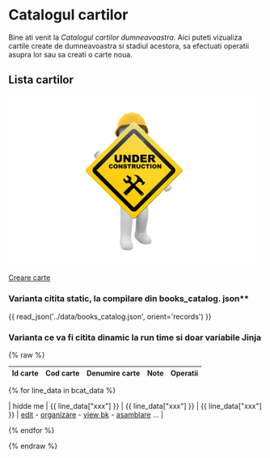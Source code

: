 <!-- #NOTE

    * page dedicated for books catalog

    * for Jinja fields processable @ server-side use `{% raw %} ... {% endraw %}` construction to remain in resulted HTML afer 1st compilation with mkdocs

 -->


# Catalogul cartilor

Bine ati venit la *Catalogul cartilor dumneavoastra*. Aici puteti vizualiza cartile create de dumneavoastra si stadiul acestora, sa efectuati operatii asupra lor sau sa creati o carte noua.




## Lista cartilor

![wip page](../pictures/under_maintenance.png) <!--#FIXME drop me when finish -->


<!-- -#TODO plan for this page

---(page plan) -->





[Creare carte](newb/) <!-- #FIXME_DROP_ME buton ce trebuie sa fie inainte de tabel cu lista carti -->

### Varianta citita static, la compilare din books_catalog. json**

{{ read_json('../data/books_catalog.json', orient='records') }} <!--#NOTE current dire tory is bcat/ here so need go up 1 level to access data/ -->




### Varianta ce va fi citita dinamic la run time si doar variabile Jinja

{% raw %}

| Id carte | Cod carte | Denumire carte | Note       | Operatii |
| -------- | --------- | -------------- | ---------- | ------- |

<!--#TODO

- Jinja for loop to display all sent rows

- in first version ignore buttons which need to be links to an api routes with book id from st column

------ end of #TODO plan-->


{% for line_data in bcat_data %}

| hidde me | {{ line_data["xxx"] }} | {{ line_data["xxx"] }}      | {{ line_data["xxx"] }}  | [edit](edtb/) - [organizare](orgm/) - [view bk](prvb/) - [asamblare](dplb/) ... |

{% endfor %}



{% endraw %}


